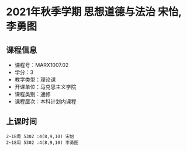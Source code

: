 # 2021年秋季学期 思想道德与法治 宋怡, 李勇图






## 课程信息

- 课程号：MARX1007.02
- 学分：3
- 教学类型：理论课
- 开课单位：马克思主义学院
- 课程类别：通修
- 课程层次：本科计划内课程

## 上课时间

```
2~18周 5302 :4(8,9,10) 宋怡
2~18周 5302 :4(8,9,10) 李勇图
```

